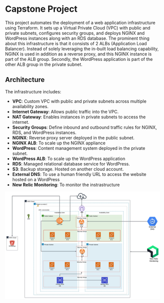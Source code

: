 # Capstone Project

This project automates the deployment of a web application infrastructure using Terraform. It sets up a Virtual Private Cloud (VPC) with public and private subnets, configures security groups, and deploys NGINX and WordPress instances along with an RDS database. The prominent thing about this infrastructure is that it consists of 2 ALBs (Application Load Balancer). Instead of solely leveraging the in-built load balancing capability, NGINX is used in addition as a reverse proxy, and this NGINX instance is part of the ALB group. Secondly, the WordPress application is part of the other ALB group in the private subnet.

## Architecture

The infrastructure includes:

- **VPC**: Custom VPC with public and private subnets across multiple availability zones.
- **Internet Gateway**: Allows public traffic into the VPC.
- **NAT Gateway**: Enables instances in private subnets to access the internet.
- **Security Groups**: Define inbound and outbound traffic rules for NGINX, RDS, and WordPress instances.
- **NGINX**: Reverse proxy server deployed in the public subnet.
- **NGINX ALB**: To scale up the NGINX appliance
- **WordPress**: Content management system deployed in the private subnet.
- **WordPress ALB**: To scale up the WordPress application
- **RDS**: Managed relational database service for WordPress.
- **S3**: Backup storage. Hosted on another cloud account.
- **External DNS**: To use a human friendly URL to access the website hosted on a WordPress
- **New Relic Monitoring**: To monitor the instrastructure

![AWS Architecture](https://github.com/ameya662/capstone_project/blob/main/AWS.jpeg)

